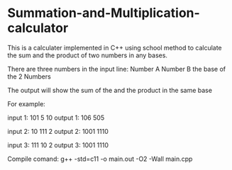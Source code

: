 # Summation-and-Multiplication-calculator
This is a calculater implemented in C++ using school method to calculate the sum and the product of two numbers in any bases.

There are three numbers in the input line:
Number A Number B  the base of the 2 Numbers

The output will show the sum of the and the product in the same base

For example:

input 1: 101 5 10
output 1: 106 505

input 2: 10 111 2
output 2: 1001 1110

input 3: 111 10 2
output 3: 1001 1110

Compile comand: 
g++ -std=c11 -o main.out -O2 -Wall main.cpp
